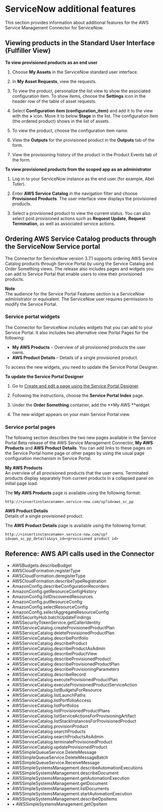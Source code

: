 # ServiceNow additional features<a name="additional-configurations"></a>

 This section provides information about additional features for the AWS Service Management Connector for ServiceNow\. 

## Viewing products in the Standard User Interface \(Fulfiller View\)<a name="view-products"></a>

**To view provisioned products as an end user**

1.  Choose **My Assets** in the ServiceNow standard user interface\. 

1.  In **My Asset Requests**, view the requests\. 

1.  To view the product, personalize the list view to show the associated configuration item\. To show items, choose the **Settings** icon in the header row of the table of asset requests\. 

1.  Select **Configuration item \(configuration\_item\)** and add it to the view  with the **>** icon\. Move it to below **Stage** in the list\. The configuration item \(the ordered product\) shows in the list of assets\. 

1.  To view the product, choose the configuration item name\. 

1.  View the **Outputs** for the provisioned product in the **Outputs** tab of the form\. 

1.  View the provisioning history of the product in the Product Events tab of the form\. 

**To view provisioned products from the scoped app as an administrator**

1.  Log in to your ServiceNow instance as the end user \(for example, Abel Tuter\)\. 

1.  Enter **AWS Service Catalog** in the navigation filter and choose **Provisioned Products**\. The user interface view displays the provisioned products\. 

1.  Select a provisioned product to view the current status\. You can also select post provisioned actions such as **Request Update**, **Request Termination**, as well as associated service actions\. 

## Ordering AWS Service Catalog products through the ServiceNow Service portal<a name="service-portal"></a>

 The Connector for ServiceNow version 3\.7\.1 supports ordering AWS Service Catalog products through Service Portal by using the Service Catalog and Order Something views\. The release also includes pages and widgets you can add to Service Portal that enable users to view their provisioned products\. 

**Note**  
The audience for the Service Portal Features section is a ServiceNow administrator or equivalent\. The ServiceNow user requires permissions to modify the Service Portal\.

### Service portal widgets<a name="service-portal-widgets"></a>

 The Connector for ServiceNow includes widgets that you can add to your Service Portal\. It also includes two alternative view Portal Pages for the following: 
+ **My AWS Products** – Overview of all provisioned products the user owns\.
+ **AWS Product Details** – Details of a single provisioned product\.

 To access the new widgets, you need to update the Service Portal Designer\.

**To update the Service Portal Designer**

1. Go to [Create and edit a page using the Service Portal Designer](https://docs.servicenow.com/bundle/kingston-servicenow-platform/page/build/service-portal/task/t_ConfigureAPage.html)\.

1.  Following the instructions, choose the **Service Portal Index** page\. 

1.  Under the **Order Something** container, add the **My AWS **widget\. 

1. The new widget appears on your main Service Portal view\.

### Service portal pages<a name="service-portal-pages"></a>

 The following section describes the two new pages available in the Service Portal Beta release of the AWS Service Management Connector, **My AWS Products** and **AWS Product Details**\. You can add links to these pages on the Service Portal home page or other pages by using the usual page configuration mechanism in Service Portal\. 

**My AWS Products**  
An overview of all provisioned products that the user owns\. Terminated products display separately from current products in a collapsed panel on initial page load\. 

 The **My AWS Products** page is available using the following format:

```
http://<insertinstancename>.service-now.com/sp?id=aws_sc_pp
```

**AWS Product Details**  
Details of a single provisioned product\.

 The **AWS Product Details** page is available using the following format:

```
http://<insertinstancename>.service-now.com/sp?id=aws_sc_pp_details&sys_id=<provisioned product id>
```

## Reference: AWS API calls used in the Connector<a name="api-ref"></a>
+  AWSBudgets\.describeBudget
+ AWSCloudFormation\.registerType
+ AWSCloudFormation\.deregisterType
+ AWSCloudFormation\.describeTypeRegistration
+ AmazonConfig\.describeConfigurationRecorders
+ AmazonConfig\.getResourceConfigHistory
+ AmazonConfig\.listDiscoveredResources
+ AmazonConfig\.putResourceConfig 
+ AmazonConfig\.selectResourceConfig
+ AmazonConfig\.selectAggregateResourceConfig
+ AWSSecurityHub\.batchUpdateFindings
+ AWSSecurityTokenService\.getCallerIdentity
+ AWSServiceCatalog\.createProvisionedProductPlan
+ AWSServiceCatalog\.deleteProvisionedProductPlan
+ AWSServiceCatalog\.describePortfolio
+ AWSServiceCatalog\.describeProduct
+ AWSServiceCatalog\.describeProductAsAdmin
+ AWSServiceCatalog\.describeProductView
+ AWSServiceCatalog\.describeProvisionedProduct
+ AWSServiceCatalog\.describeProvisionedProductPlan
+ AWSServiceCatalog\.describeProvisioningParameters
+ AWSServiceCatalog\.describeRecord
+ AWSServiceCatalog\.executeProvisionedProductPlan
+ AWSServiceCatalog\.executeProvisionedProductServiceAction
+ AWSServiceCatalog\.listBudgetsForResource
+ AWSServiceCatalog\.listLaunchPaths
+ AWSServiceCatalog\.listPortfolioAccess
+ AWSServiceCatalog\.listPortfolios
+ AWSServiceCatalog\.listProvisionedProductPlans
+ AWSServiceCatalog\.listServiceActionsForProvisioningArtifact
+ AWSServiceCatalog\.listStackInstancesForProvisionedProduct
+ AWSServiceCatalog\.provisionProduct
+ AWSServiceCatalog\.searchProducts
+ AWSServiceCatalog\.searchProductsAsAdmin
+ AWSServiceCatalog\.terminateProvisionedProduct
+ AWSServiceCatalog\.updateProvisionedProduct
+ AWSSimpleQueueService\.DeleteMessage
+ AWSSimpleQueueService\.DeleteMessageBatch
+ AWSSimpleQueueService\.ReceiveMessage
+ AWSSimpleSystemsManagement\.describeAutomationExecutions
+ AWSSimpleSystemsManagement\.describeDocument
+ AWSSimpleSystemsManagement\.getAutomationExecution
+ AWSSimpleSystemsManagement\.getDocument
+ AWSSimpleSystemsManagement\.listDocuments
+ AWSSimpleSystemsManagement\.startAutomationExecution
+ AWSSimpleSystemsManagement\.describeOpsItems
+ • AWSSimpleSystemsManagement\.getOpsItem